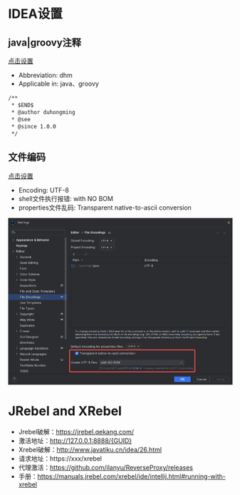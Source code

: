 IDEA设置
====

java|groovy注释
-------
[点击设置](jetbrains://idea/settings?name=Editor--Live+Templates)

- Abbreviation: dhm
- Applicable in: java、groovy

```
/**
 * $END$
 * @author duhongming
 * @see
 * @since 1.0.0
 */
```

文件编码
-------
[点击设置](jetbrains://idea/settings?name=Editor--File+Encodings)

- Encoding: UTF-8
- shell文件执行报错: with NO BOM
- properties文件乱码: Transparent native-to-ascii conversion

![file-encodings.png](https://raw.githubusercontent.com/duhongming1990/duhongming1990.github.io/master/images/IDEA/file-encodings.png)


JRebel and XRebel
=====

- Jrebel破解：https://jrebel.qekang.com/
- 激活地址：http://127.0.0.1:8888/{GUID}
- Xrebel破解：http://www.javatiku.cn/idea/26.html
- 请求地址：https://xxx/xrebel
- 代理激活：https://github.com/ilanyu/ReverseProxy/releases
- 手册：https://manuals.jrebel.com/xrebel/ide/intellij.html#running-with-xrebel

